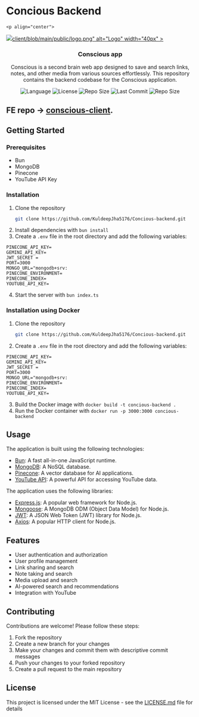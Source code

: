 # Concious Backend
    <p align="center">
  <a href="https://github.com/KuldeepJha5176/Concious-backend">
    <img src="https://github.com/KuldeepJha5176/Concious-backend">client/blob/main/public/logo.png" alt="Logo" width="40px" >
  </a>
<br/>
  <h3 align="center">Conscious app</h3>
  <p align="center" >
   Conscious is a second brain web app designed to save and search links, notes, and other media from various sources effortlessly. This repository contains the backend codebase for the Conscious application.
    </p>
  <div align="center">

   
![Language](https://img.shields.io/github/Language/KuldeepJha5176/Concious-backend)
![License](https://img.shields.io/github/license/KuldeepJha5176/Concious-backend)
![Repo Size](https://img.shields.io/github/repo-size/KuldeepJha5176/Concious-backend)
![Last Commit](https://img.shields.io/github/last-commit/KuldeepJha5176/Concious-backend)
![Repo Size](https://img.shields.io/github/repo-size/KuldeepJha5176/Concious-backend)

  </div>
</p>

## FE repo -> [conscious-client](https://github.com/KuldeepJha5176/concious-frontend.git).

## Getting Started

### Prerequisites

- Bun
- MongoDB
- Pinecone
- YouTube API Key

### Installation

1.  Clone the repository
    ```bash
    git clone https://github.com/KuldeepJha5176/Concious-backend.git
    ```
2.  Install dependencies with `bun install`
3.  Create a `.env` file in the root directory and add the following variables:

```
PINECONE_API_KEY=
GEMINI_API_KEY= 
JWT_SECRET = 
PORT=3000
MONGO_URL="mongodb+srv:
PINECONE_ENVIRONMENT=
PINECONE_INDEX=
YOUTUBE_API_KEY=
```

4.  Start the server with `bun index.ts`

### Installation using Docker

1.  Clone the repository
    ```bash
    git clone https://github.com/KuldeepJha5176/Concious-backend.git
    ```
2.  Create a `.env` file in the root directory and add the following variables:

```
PINECONE_API_KEY=
GEMINI_API_KEY= 
JWT_SECRET = 
PORT=3000
MONGO_URL="mongodb+srv:
PINECONE_ENVIRONMENT=
PINECONE_INDEX=
YOUTUBE_API_KEY=
```

3.  Build the Docker image with `docker build -t concious-backend .`
4.  Run the Docker container with `docker run -p 3000:3000 concious-backend`

## Usage

The application is built using the following technologies:

- [Bun](https://bun.sh/): A fast all-in-one JavaScript runtime.
- [MongoDB](https://www.mongodb.com/): A NoSQL database.
- [Pinecone](https://www.pinecone.io/): A vector database for AI applications.
- [YouTube API](https://developers.google.com/youtube/v3/): A powerful API for accessing YouTube data.

The application uses the following libraries:

- [Express.js](https://expressjs.com/): A popular web framework for Node.js.
- [Mongoose](https://mongoosejs.com/): A MongoDB ODM (Object Data Model) for Node.js.
- [JWT](https://jwt.io/): A JSON Web Token (JWT) library for Node.js.
- [Axios](https://axios-http.com/): A popular HTTP client for Node.js.


## Features

- User authentication and authorization
- User profile management
- Link sharing and search
- Note taking and search
- Media upload and search
- AI-powered search and recommendations
- Integration with YouTube



## Contributing

Contributions are welcome! Please follow these steps:

1. Fork the repository
2. Create a new branch for your changes
3. Make your changes and commit them with descriptive commit messages
4. Push your changes to your forked repository
5. Create a pull request to the main repository

## License  
This project is licensed under the MIT License - see the [LICENSE.md](LICENSE.md) file for details

